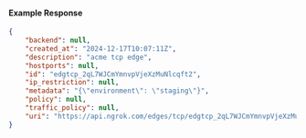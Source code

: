 <!-- Code generated for API Clients. DO NOT EDIT. -->

#### Example Response

```json
{
	"backend": null,
	"created_at": "2024-12-17T10:07:11Z",
	"description": "acme tcp edge",
	"hostports": null,
	"id": "edgtcp_2qL7WJCmYmnvpVjeXzMuNlcqft2",
	"ip_restriction": null,
	"metadata": "{\"environment\": \"staging\"}",
	"policy": null,
	"traffic_policy": null,
	"uri": "https://api.ngrok.com/edges/tcp/edgtcp_2qL7WJCmYmnvpVjeXzMuNlcqft2"
}
```

